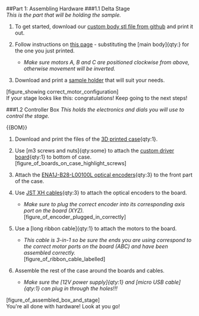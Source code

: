 ##Part 1: Assembling Hardware
###1.1 Delta Stage  
*This is the part that will be holding the sample.*

1. To get started, download our [custom body stl file from github](https://github.com/Open-2-Photon-Microscope/substage/tree/main/3D_designs) and print it out.  
  
1. Follow instructions on [this page](https://build.openflexure.org/openflexure-delta-stage/v1.2.2/pages/index_transmission/pages/assembling_the_actuators.html) - substituting the [main body]{qty:} for the one you just printed.
    * *Make sure motors A, B and C are positioned clockwise from above, otherwise movement will be inverted.*  
  
1. Download and print a [sample holder](https://github.com/Open-2-Photon-Microscope/substage/tree/main/3D_designs/sample_holders) that will suit your needs.

[figure_showing correct_motor_configuration]  
If your stage looks like this: congratulations! Keep going to the next steps!

###1.2 Controller Box
*This holds the electronics and dials you will use to control the stage.*

{{BOM}}
1. Download and print the files of the [3D printed case](https://github.com/Open-2-Photon-Microscope/3-axis-controller/tree/main/box%20design/stl){qty:1}.  
  
1. Use [m3 screws and nuts]{qty:some} to attach the [custom driver board](https://github.com/Open-2-Photon-Microscope/3-axis-controller/tree/main/electronics%2Fintegrated_board){qty:1} to bottom of case.
[figure_of_boards_on_case_highlight_screws]  
  
1. Attach the [ENA1J-B28-L00100L optical encoders](https://uk.farnell.com/bourns/ena1j-b28-l00100l/encoder-rotary-optical-300rpm/dp/2321812){qty:3} to the front part of the case.  
  
1. Use [JST XH cables](cable.md){qty:3} to attach the optical encoders to the board.
    * *Make sure to plug the correct encoder into its corresponding axis port on the board (XYZ).*   
[figure_of_encoder_plugged_in_correctly]  
  
1. Use a [long ribbon cable]{qty:1} to attach the motors to the board.
    * *This cable is 3-in-1 so be sure the ends you are using correspond to the correct motor ports on the board (ABC) and have been assembled correctly.*  
[figure_of_ribbon_cable_labelled]  
  
1. Assemble the rest of the case around the boards and cables.
    * *Make sure the [12V power supply]{qty:1} and [micro USB cable]{qty:1} can plug in through the holes!!!*  
  
[figure_of_assembled_box_and_stage]  
You're all done with hardware! Look at you go!
